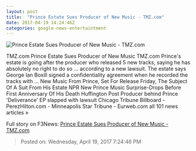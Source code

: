 ```yaml
---
layout: post
title:  "Prince Estate Sues Producer of New Music - TMZ.com"
date: 2017-04-19 14:24:46Z
categories: google-news-entertaintment
---
```


![Prince Estate Sues Producer of New Music - TMZ.com](http://ll-media.tmz.com/2017/04/19/0419-prince-george-ian-boxill-getty-01-1200x630.jpg)

TMZ.com Prince Estate Sues Producer of New Music TMZ.com Prince's estate is going after the producer who released 5 new tracks, saying he has absolutely no right to do so ... according to a new lawsuit. The estate says George Ian Boxill signed a confidentiality agreement when he recorded the tracks with ... New Music From Prince, Set For Release Friday, The Subject Of A Suit From His Estate NPR New Prince Music Surprise-Drops Before First Anniversary Of His Death Huffington Post Producer behind Prince 'Deliverance' EP slapped with lawsuit Chicago Tribune Billboard - PerezHilton.com - Minneapolis Star Tribune - Eurweb.com all 101 news articles »


Full story on F3News: [Prince Estate Sues Producer of New Music - TMZ.com](http://www.f3nws.com/n/QVPaZC)

> Posted on: Wednesday, April 19, 2017 7:24:46 PM
